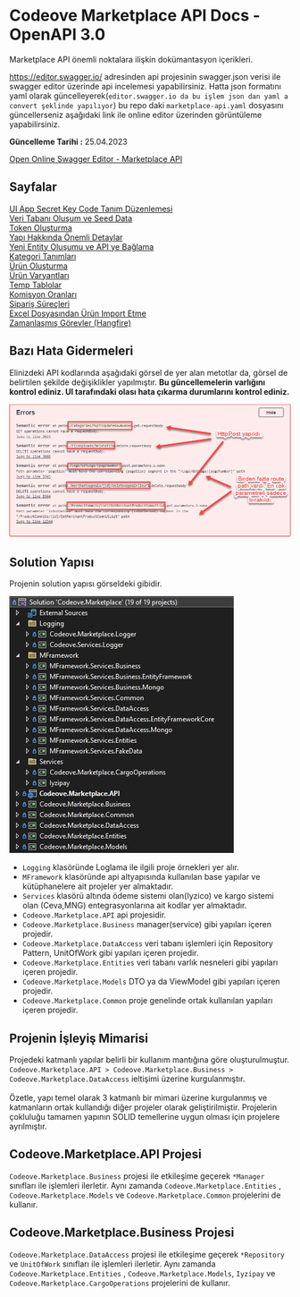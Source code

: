 # Codeove Marketplace API Docs - OpenAPI 3.0

Marketplace API önemli noktalara ilişkin dokümantasyon içerikleri.

https://editor.swagger.io/ adresinden api projesinin swagger.json verisi ile swagger editor üzerinde api incelemesi yapabilirsiniz. Hatta json formatını yaml olarak güncelleyerek(`editor.swagger.io da bu işlem json dan yaml a convert şeklinde yapılıyor`) bu repo daki `marketplace-api.yaml` dosyasını güncellerseniz aşağıdaki link ile online editor üzerinden görüntüleme yapabilirsiniz.

**Güncelleme Tarihi :**
25.04.2023

[Open Online Swagger Editor - Marketplace API](https://editor.swagger.io?url=https://raw.githubusercontent.com/muratbaseren/codeove-marketplace-api-docs/master/marketplace-api.yaml)

## Sayfalar
[UI App Secret Key Code Tanım Düzenlemesi](page-ui-app-secret-key-code.md)<br>
[Veri Tabanı Oluşum ve Seed Data](create-database-seed-data.md)<br>
[Token Oluşturma](page-ui-app-secret-key-code.md)<br>
[Yapı Hakkında Önemli Detaylar](page-ui-app-secret-key-code.md)<br>
[Yeni Entity Oluşumu ve API ye Bağlama](page-ui-app-secret-key-code.md)<br>
[Kategori Tanımları](kategori-tanimlari.md)<br>
[Ürün Oluşturma](urun-olusturma.md)<br>
[Ürün Varyantları](urun-varyanti.md)<br>
[Temp Tablolar](temp-tablolar.md)<br>
[Komisyon Oranları](komisyon-oranlari.md)<br>
[Sipariş Süreçleri](siparis-surecleri.md)<br>
[Excel Dosyasından Ürün Import Etme](excel-import.md)<br>
[Zamanlaşmış Görevler (Hangfire)](zamanlasmis-gorevler.md)<br>

## Bazı Hata Gidermeleri
Elinizdeki API kodlarında aşağıdaki görsel de yer alan metotlar da, görsel de belirtilen şekilde değişiklikler yapılmıştır. **Bu güncellemelerin varlığını kontrol ediniz. UI tarafındaki olası hata çıkarma durumlarını kontrol ediniz.**

![fixes](/images/fixes.jpg)

## Solution Yapısı
Projenin solution yapısı görseldeki gibidir. 

![Proje solution mimarisi](/images/solution-projects.jpg?raw=true)

- `Logging` klasöründe Loglama ile ilgili proje örnekleri yer alır. 
- `MFramework` klasöründe api altyapısında kullanılan base yapılar ve kütüphanelere ait projeler yer almaktadır. 
- `Services` klasörü altında ödeme sistemi olan(Iyzico) ve kargo sistemi olan (Ceva,MNG) entegrasyonlarına ait kodlar yer almaktadır.
- `Codeove.Marketplace.API` api projesidir.
- `Codeove.Marketplace.Business` manager(service) gibi yapıları içeren projedir.
- `Codeove.Marketplace.DataAccess` veri tabanı işlemleri için Repository Pattern, UnitOfWork gibi yapıları içeren projedir.
- `Codeove.Marketplace.Entities` veri tabanı varlık nesneleri gibi yapıları içeren projedir.
- `Codeove.Marketplace.Models` DTO ya da ViewModel gibi yapıları içeren projedir.
- `Codeove.Marketplace.Common` proje genelinde ortak kullanılan  yapıları içeren projedir.

## Projenin İşleyiş Mimarisi
Projedeki katmanlı yapılar belirli bir kullanım mantığına göre oluşturulmuştur.<br>
`Codeove.Marketplace.API > Codeove.Marketplace.Business > Codeove.Marketplace.DataAccess` ieltişimi üzerine kurgulanmıştır.<br><br>
Özetle, yapı temel olarak 3 katmanlı bir mimari üzerine kurgulanmış ve katmanların ortak kullandığı diğer projeler olarak geliştirilmiştir. Projelerin çokluluğu tamamen yapının SOLID temellerine uygun olması için projelere ayrılmıştır.

## Codeove.Marketplace.API Projesi 
`Codeove.Marketplace.Business` projesi ile etkileşime geçerek `*Manager` sınıfları ile işlemleri ilerletir. Aynı zamanda `Codeove.Marketplace.Entities` , `Codeove.Marketplace.Models` ve `Codeove.Marketplace.Common` projelerini de kullanır.

## Codeove.Marketplace.Business Projesi 
`Codeove.Marketplace.DataAccess` projesi ile etkileşime geçerek `*Repository` ve `UnitOfWork` sınıfları ile işlemleri ilerletir. Aynı zamanda `Codeove.Marketplace.Entities` , `Codeove.Marketplace.Models`, `Iyzipay` ve `Codeove.Marketplace.CargoOperations` projelerini de kullanır.
